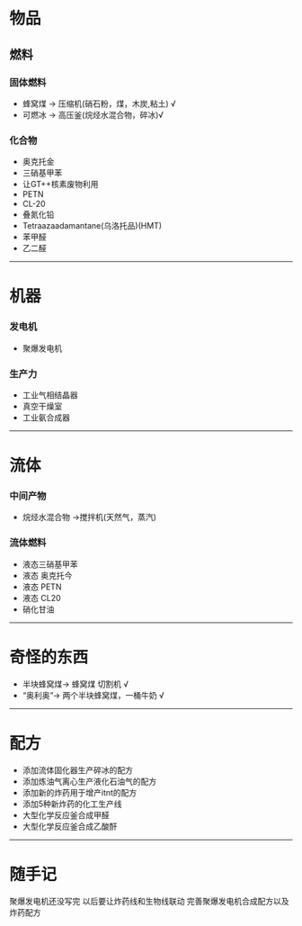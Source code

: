 # 物品
## 燃料
### 固体燃料
- 蜂窝煤 -> 压缩机(硝石粉，煤，木炭,粘土) √
- 可燃冰 -> 高压釜(烷烃水混合物，碎冰)√

### 化合物
- 奥克托金
- 三硝基甲苯
- 让GT++核素废物利用
- PETN
- CL-20
- 叠氮化铅
- Tetraazaadamantane(乌洛托品)(HMT)
- 苯甲醛
- 乙二醛
***
# 机器
### 发电机
- 聚爆发电机
### 生产力
- 工业气相结晶器
- 真空干燥室
- 工业氨合成器
***
# 流体
### 中间产物
- 烷烃水混合物 ->搅拌机(天然气，蒸汽)

### 流体燃料
- 液态三硝基甲苯
- 液态 奥克托今
- 液态 PETN
- 液态 CL20
- 硝化甘油

***

# 奇怪的东西
- 半块蜂窝煤-> 蜂窝煤  切割机 √
- “奥利奥”-> 两个半块蜂窝煤，一桶牛奶 √

***
# 配方
- 添加流体固化器生产碎冰的配方
- 添加炼油气离心生产液化石油气的配方
- 添加新的炸药用于增产itnt的配方
- 添加5种新炸药的化工生产线
- 大型化学反应釜合成甲醛
- 大型化学反应釜合成乙酸酐

***
# 随手记
聚爆发电机还没写完
以后要让炸药线和生物线联动
完善聚爆发电机合成配方以及炸药配方

